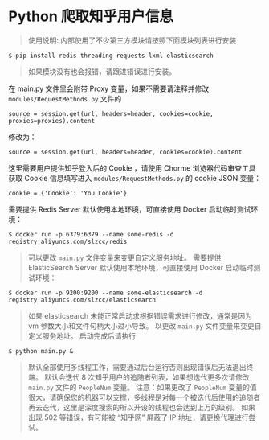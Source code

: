 # Python 爬取知乎用户信息
>使用说明: 内部使用了不少第三方模块请按照下面模块列表进行安装
```
$ pip install redis threading requests lxml elasticsearch
```
>如果模块没有也会报错，请跟进错误进行安装。

在 main.py 文件里会附带 Proxy 变量，如果不需要请注释并修改 `modules/RequestMethods.py` 文件的
```
source = session.get(url, headers=header, cookies=cookie, proxies=proxies).content
```
修改为：
```
source = session.get(url, headers=header, cookies=cookie).content
```
这里需要用户提供知乎登入后的 Cookie ，请使用 Chorme 浏览器代码审查工具获取 Cookie 信息填写进入 `modules/RequestMethods.py` 的 cookie JSON 变量：
```
cookie = {'Cookie': 'You Cookie'}
```
需要提供 Redis Server
默认使用本地环境，可直接使用 Docker 启动临时测试环境：
```
$ docker run -p 6379:6379 --name some-redis -d registry.aliyuncs.com/slzcc/redis
```
>可以更改 `main.py` 文件变量来变更自定义服务地址。
需要提供 ElasticSearch Server 
默认使用本地环境，可直接使用 Docker 启动临时测试环境：
```
$ docker run -p 9200:9200 --name some-elasticsearch -d registry.aliyuncs.com/slzcc/elasticsearch
```
>如果 elasticsearch 未能正常启动求根据错误需求进行修改，通常是因为 vm 参数大小和文件句柄大小过小导致。
>以更改 `main.py` 文件变量来变更自定义服务地址。
启动完成后请执行
```
$ python main.py &
```
>默认全部使用多线程工作，需要通过后台运行否则出现错误后无法退出终端。
>默认会迭代 8 次知乎用户的追随者列表，如果想迭代更多次请修改 `main.py` 文件的 `PeopleNum` 变量。
>注意：如果更改了 `PeopleNum` 变量的值很大，请确保您的机器可以支撑，多线程是对每一个被迭代后使用的追随者再去迭代，这里是深度搜索的所以开设的线程也会达到上万的级别。
如果出现 502 等错误，有可能被 “知乎网” 屏蔽了 IP 地址，请更换代理进行尝试。
